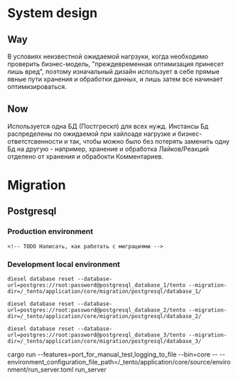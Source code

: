 # System design
## Way
В условиях неизвестной ожидаемой нагрзуки, когда необходимо проверить бизнес-модель, "преждевременная оптимизация принесет лишь вред", поэтому изначальный дизайн использует в себе прямые явные пути хранения и обработки данных, и лишь затем все начинает оптимизироваться.
## Now
Используется одна БД (Постгрескл) для всех нужд. Инстансы Бд распределены по ожидаемой при хайлоаде нагрузке и бизнес-ответстсвенности и так, чтобы можно было без потерять заменить одну Бд на другую - например, хранение и обработка Лайков/Реакций отделено от хранения и обрабокти Комментариев.

# Migration
## Postgresql
### Production environment
```
<!-- TODO Написать, как работать с миграциями -->
```
### Development local environment
```
diesel database reset --database-url=postgres://root:password@postgresql_database_1/tento --migration-dir=/_tento/application/core/migration/postgresql/database_1/

diesel database reset --database-url=postgres://root:password@postgresql_database_2/tento --migration-dir=/_tento/application/core/migration/postgresql/database_2/

diesel database reset --database-url=postgres://root:password@postgresql_database_3/tento --migration-dir=/_tento/application/core/migration/postgresql/database_3/
```





cargo run --features=port_for_manual_test,logging_to_file --bin=core -- --environment_configuration_file_path=/_tento/application/core/source/environment/run_server.toml run_server